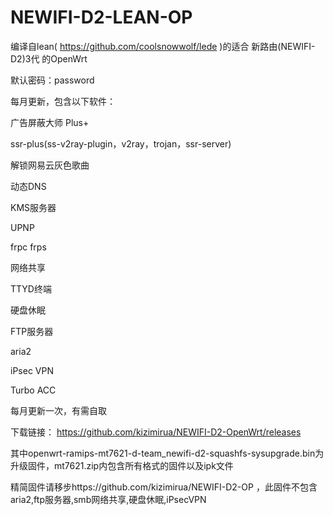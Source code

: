 # NEWIFI-D2-LEAN-OP
编译自lean( https://github.com/coolsnowwolf/lede )的适合 新路由(NEWIFI-D2)3代 的OpenWrt

默认密码：password

每月更新，包含以下软件：

广告屏蔽大师 Plus+

ssr-plus(ss-v2ray-plugin，v2ray，trojan，ssr-server)

解锁网易云灰色歌曲

动态DNS

KMS服务器

UPNP

frpc
frps

网络共享

TTYD终端

硬盘休眠

FTP服务器

aria2

iPsec VPN

Turbo ACC

每月更新一次，有需自取

下载链接： https://github.com/kizimirua/NEWIFI-D2-OpenWrt/releases

其中openwrt-ramips-mt7621-d-team_newifi-d2-squashfs-sysupgrade.bin为升级固件，mt7621.zip内包含所有格式的固件以及ipk文件

精简固件请移步https://github.com/kizimirua/NEWIFI-D2-OP
，此固件不包含aria2,ftp服务器,smb网络共享,硬盘休眠,iPsecVPN
